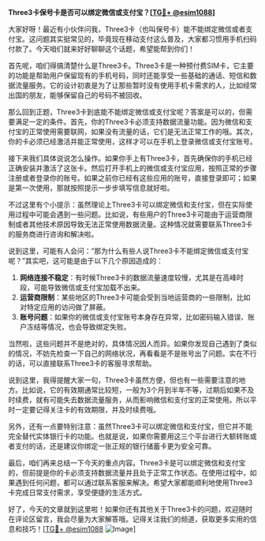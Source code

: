 **Three3卡保号卡是否可以绑定微信或支付宝？[[TG💪+ @esim1088](https://t.me/s/esim1088)]**

大家好呀！最近有小伙伴问我，Three3卡（也叫保号卡）能不能绑定微信或者支付宝。这问题其实挺常见的，毕竟现在移动支付这么普及，大家都习惯用手机扫码付款了。今天咱们就来好好聊聊这个话题，希望能帮到你们！

首先呢，咱们得搞清楚什么是Three3卡。Three3卡是一种预付费SIM卡，它主要的功能是帮助用户保留现有的手机号码，同时还能享受一些基础的通话、短信和数据流量服务。它的设计初衷是为了让那些暂时没有使用手机卡需求的人，比如经常出国的朋友，能够保留自己的号码不被回收。

那么回到正题，Three3卡到底能不能绑定微信或支付宝呢？答案是可以的，但需要满足一定的条件。首先，你的Three3卡必须支持数据流量功能。因为微信和支付宝的正常使用需要联网，如果没有流量的话，它们是无法正常工作的哦。其次，你的卡必须已经激活并能正常使用，这样才可以在手机上登录微信或支付宝账号。

接下来我们具体说说怎么操作。如果你手上有Three3卡，首先确保你的手机已经正确安装并激活了这张卡。然后打开手机上的微信或支付宝应用，按照正常的步骤注册或者登录你的账号。如果之前你已经有这些应用的账号，直接登录即可；如果是第一次使用，那就按照提示一步步填写信息就好啦。

不过这里有个小提示：虽然理论上Three3卡可以绑定微信和支付宝，但在实际使用过程中可能会遇到一些问题。比如说，有些用户的Three3卡可能由于运营商限制或者其他技术原因导致无法正常使用数据流量。这种情况就需要联系Three3卡的服务商进行咨询和解决啦。

说到这里，可能有人会问：“那为什么有些人说Three3卡不能绑定微信或支付宝呢？”其实吧，这可能是由于以下几个原因造成的：

1. **网络连接不稳定**：有时候Three3卡的数据流量速度较慢，尤其是在高峰时段，可能导致微信或支付宝加载不出来。
2. **运营商限制**：某些地区的Three3卡可能会受到当地运营商的一些限制，比如对特定应用的访问做了屏蔽。
3. **账号问题**：如果你的微信或支付宝账号本身存在异常，比如密码输入错误、账户冻结等情况，也会导致绑定失败。

当然啦，这些问题并不是绝对的，具体情况因人而异。如果你发现自己遇到了类似的情况，不妨先检查一下自己的网络状况，再看看是不是账号出了问题。实在不行的话，可以直接联系Three3卡的客服寻求帮助。

说到这里，我得提醒大家一句，Three3卡虽然方便，但也有一些需要注意的地方。比如说，它的有效期通常比较短，一般为3个月到半年不等，过期后如果不及时续费，就有可能失去数据流量服务，从而影响微信和支付宝的正常使用。所以平时一定要记得关注卡的有效期限，并及时续费哦。

另外，还有一点要特别注意：虽然Three3卡可以绑定微信和支付宝，但它并不能完全替代实体银行卡的功能。也就是说，如果你需要用这三个平台进行大额转账或者支付的话，还是建议你绑定一张正规的银行储蓄卡更为安全可靠。

最后，咱们再来总结一下今天的重点内容。Three3卡是可以绑定微信和支付宝的，但前提是你的卡必须支持数据流量并且处于正常工作状态。在使用过程中，如果遇到任何问题，都可以通过联系客服来解决。希望大家都能顺利地使用Three3卡完成日常支付需求，享受便捷的生活方式。

好了，今天的文章就到这里啦！如果你还有其他关于Three3卡的问题，欢迎随时在评论区留言，我会尽量为大家解答哦。记得关注我们的频道，获取更多实用的信息和技巧！[[TG💪+ @esim1088](https://t.me/s/esim1088) ![Image](https://i.postimg.cc/4NQfJmqS/Snipaste-2025-05-13-00-14-12.png)]